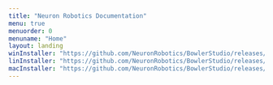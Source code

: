 ```yaml
---
title: "Neuron Robotics Documentation"
menu: true
menuorder: 0
menuname: "Home"
layout: landing
winInstaller: "https://github.com/NeuronRobotics/BowlerStudio/releases/download/0.4.14/Windows-BowlerStudio-0.4.14.exe"
linInstaller: "https://github.com/NeuronRobotics/BowlerStudio/releases/download/0.4.14/Ubuntu-BowlerStudio-0.4.14.deb"
macInstaller: "https://github.com/NeuronRobotics/BowlerStudio/releases/download/0.4.14/MacOSX-BowlerStudio-0.4.14.zip"
---
```


